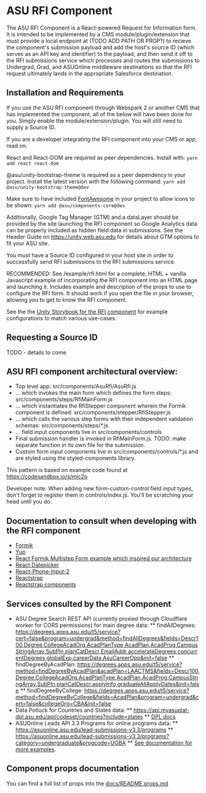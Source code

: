 # ASU RFI Component



The ASU RFI Component is a React-powered Request for Information form. It is
intended to be implemented by a CMS module/plugin/extension that must provide a
local endpoint at (TODO ADD PATH OR PROP?) to recieve the component's
submission payload and add the host's source ID (which serves as an API key and
identifier) to the payload, and then send it off to the RFI submissions service
which processes and routes the submissions to Undergrad, Grad, and ASUOnline
middleware destinations so that the RFI request ultimately lands in the
appropriate Salesforce destination.

## Installation and Requirements

If you use the ASU RFI component through Webspark 2 or another CMS that has
implemented the component, all of the below will have been done for you.
Simply enable the module/extension/plugin. You will still need to supply a
Source ID.

If you are a developer integrating the RFI component into your CMS or app,
read on:

React and React-DOM are required as peer dependencies. Install with:
`yarn add react react-dom`

@asu/unity-bootstrap-theme is required as a peer dependency in your
project. Install the latest version with the following command:
`yarn add @asu/unity-bootstrap-theme@dev`

Make sure to have included [FontAwesome](https://fontawesome.com/) in your
project to allow icons to be shown:
`yarn add @asu/components-core@dev`

Additionally, Google Tag Manager (GTM) and a dataLayer should be provided by
the site launching the RFI component so Google Analytics data can be properly
included as hidden field data in submissions. See the Header Guide on
<https://unity.web.asu.edu> for details about GTM options to fit your ASU site.

You must have a Source ID configured in your host site in order to successfully
send RFI submissions to the RFI submissions service.

RECOMMENDED: See /example/rfi.html for a complete, HTML + vanilla Javascript
example of incorporating the RFI component into an HTML page and launching it.
Includes example and description of the props to use to configure the
RFI form. It should work if you open the file in your browser, allowing you
to get to know the RFI component.

See the the [Unity Storybook for the RFI component](https://asu.github.io/asu-unity-stack/@asu/app-rfi/index.html?path=/story/uds-asurfi--rfi-default)
for example configurations to match various use-cases.

## Requesting a Source ID
TODO - details to come

## ASU RFI component architectural overview:
* Top level app: src/components/AsuRfi/AsuRfi.js
* ... which invokes the main form which defines the form steps: src/components/steps/RfiMainForm.js
* ... which instantiates the RfiStepper component wherein the Formik component is defined: src/components/stepper/RfiStepper.js
* ... which calls the various step forms with their independent validation schemas: src/components/steps/*.js
* ... field input components live in src/components/controls
* Final submission handler is invoked in RfiMainForm.js. TODO: make separate function in its own file for the submission.
* Custom form input components live in src/components/controls/*.js and are styled using the styled-components library.

This pattern is based on example code found at https://codesandbox.io/s/mlc2o

Developer note: When adding new form-custom-control field input types, don't
forget to register them in controls/index.js. You'll be scratching your head
until you do.

## Documentation to consult when developing with the RFI component
* [Formik](https://jaredpalmer.com/formik/docs/tutorial)
* [Yup](https://github.com/jquense/yup)
* [React Formik Multistep Form example which inspired our architecture](https://codesandbox.io/s/mlc2o)
* [React Datepicker](https://reactdatepicker.com/)
* [React-Phone-Input-2](https://github.com/bl00mber/react-phone-input-2)
* [Reactstrap](https://github.com/reactstrap/reactstrap)
* [Reactstrap components](https://reactstrap.github.io/components/alerts/)

## Services consulted by the RFI Component
* ASU Degree Search REST API (currently proxied through Cloudflare worker for CORS permissions) for main degree data:
** findAllDegrees: <https://degrees.apps.asu.edu/t5/service?cert=false&program=undergrad&method=findAllDegrees&fields=Descr100,Degree,CollegeAcadOrg,AcadPlanType,AcadPlan,AcadProg,CampusStringArray,SubPln,planCatDescr,EmailAddr,accelerateDegrees,concurrentDegrees,globalExp,careerData,AsuCareerOpp&init=false>
** findDegreeByAcadPlan: <https://degrees.apps.asu.edu/t5/service?method=findDegreeByAcadPlan&acadPlan=LAACTMS&fields=Descr100,Degree,CollegeAcadOrg,AcadPlanType,AcadPlan,AcadProg,CampusStringArray,SubPln,planCatDescr,applyInfo,graduateAllApplyDates&init=false>
** findDegreeByCollege: <https://degrees.apps.asu.edu/t5/service?method=findDegreeByCollege&fields=AcadPlan&program=undergrad&cert=false&collegeOrg=CBA&init=false>
* Data Potluck for Countries and States data:
** <https://api.myasuplat-dpl.asu.edu/api/codeset/countries?include=states>
** [DPL docs](https://api.myasuplat-dpl.asu.edu)
* ASUOnline Leads API 3.3 Programs for online programs data:
** <https://asuonline.asu.edu/lead-submissions-v3.3/programs>
** <https://asuonline.asu.edu/lead-submissions-v3.3/programs?category=undergraduate&progcode=UGBA>
** [See documentation for more examples](https://docs.google.com/document/d/1kdIiuipSmbnrcT9gUkeHzCQujwtCdY680ueYhcLaIUw/edit).

## Component props documentation

You can find a full list of props into the [docs/README.props.md](docs/README.props.md)
